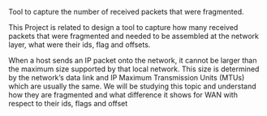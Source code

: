 Tool to capture the number of received packets that were fragmented.


This Project is related to design a tool to capture how many received packets that were fragmented and needed to be assembled at the network layer, what were their ids, flag and offsets.

When a host sends an IP packet onto the network, it cannot be larger than the maximum size supported by that local network. This size is determined by the network’s data link and IP Maximum Transmission Units (MTUs) which are usually the same. We will be studying this topic and understand how they are fragmented and what difference it shows for WAN with respect to their ids, flags and offset
